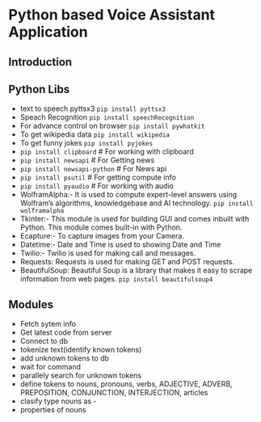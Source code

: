 # Python based Voice Assistant Application

## Introduction

## Python Libs

-  text to speech  pyttsx3 `pip install pyttsx3`
-  Speach Recognition `pip install speechRecognition`
-  For advance control on browser `pip install pywhatkit`
- To get wikipedia data `pip install wikipedia`
- To get funny jokes `pip install pyjokes`
- `pip install clipboard` # For working with clipboard
- `pip install newsapi` # For Getting news
- `pip install newsapi-python` # For News api
- `pip install psutil` # For getting compute info
- `pip install pyaudio` # For working with audio
-  WolframAlpha:- It is used to compute expert-level answers using Wolfram’s algorithms, knowledgebase and AI technology. `pip install wolframalpha`
- Tkinter:- This module is used for building GUI and comes inbuilt with Python. This module comes built-in with Python. 
- Ecapture:- To capture images from your Camera. 
- Datetime:- Date and Time is used to showing Date and Time
- Twilio:- Twilio is used for making call and messages. 
- Requests: Requests is used for making GET and POST requests. 
- BeautifulSoup: Beautiful Soup is a library that makes it easy to scrape information from web pages. `pip install beautifulsoup4`

## Modules

 - Fetch sytem info
 - Get latest code from server
 - Connect to db
 - tokenize text(identify known tokens)
 - add unknown tokens to db
 - wait for command 
 - parallely search for unknown tokens
 - define tokens to nouns, pronouns, verbs, ADJECTIVE, ADVERB, PREPOSITION, CONJUNCTION, INTERJECTION, articles 
 - clasify type nouns as  - 
 - properties of nouns 
